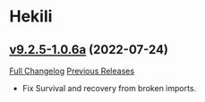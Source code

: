 # Hekili

## [v9.2.5-1.0.6a](https://github.com/Hekili/hekili/tree/v9.2.5-1.0.6a) (2022-07-24)
[Full Changelog](https://github.com/Hekili/hekili/compare/v9.2.5-1.0.6...v9.2.5-1.0.6a) [Previous Releases](https://github.com/Hekili/hekili/releases)

- Fix Survival and recovery from broken imports.  
